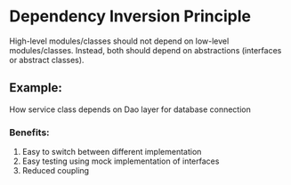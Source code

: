 # Dependency Inversion Principle

High-level modules/classes should not depend on low-level modules/classes. Instead, both should depend on abstractions (interfaces or abstract classes).

## Example:

How service class depends on Dao layer for database connection

### Benefits:

1)  Easy to switch between different implementation
2)  Easy testing using mock implementation of interfaces
3)  Reduced coupling
